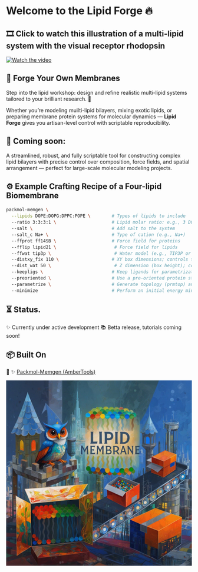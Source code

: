 # Welcome to the **Lipid Forge** 🔥

## 🎞️ Click to watch this illustration of a multi-lipid system with the visual receptor rhodopsin  
[![Watch the video](https://img.youtube.com/vi/_8Gq76UBun4/maxresdefault.jpg)](https://www.youtube.com/watch?v=_8Gq76UBun4)

## 🔨 Forge Your Own Membranes  
Step into the lipid workshop: design and refine realistic multi-lipid systems tailored to your brilliant research. 💎

Whether you’re modeling muilti-lipid bilayers, mixing exotic lipids, or preparing membrane protein systems for molecular dynamics — **Lipid Forge** gives you artisan-level control with scriptable reproducibility.  

## 🚀 Coming soon:
A streamlined, robust, and fully scriptable tool for constructing complex lipid bilayers with precise control over composition, force fields, and spatial arrangement — perfect for large-scale molecular modeling projects.  

## ⚙️ Example Crafting Recipe of a Four-lipid Biomembrane  

```bash
packmol-memgen \
  --lipids DOPE:DOPG:DPPC:POPE \        # Types of lipids to include
  --ratio 3:3:3:1 \                     # Lipid molar ratio: e.g., 3 DOPE : 3 DOPG : 3 DPPC : 1 POPE
  --salt \                              # Add salt to the system
  --salt_c Na+ \                        # Type of cation (e.g., Na+)
  --ffprot ff14SB \                     # Force field for proteins
  --fflip lipid21 \                      # Force field for lipids
  --ffwat tip3p \                        # Water model (e.g., TIP3P or SPC)
  --distxy_fix 110 \                    # XY box dimensions; controls total number of lipids
  --dist_wat 50 \                        # Z dimension (box height); controls number of water molecules
  --keepligs \                          # Keep ligands for parametrization (covered in tutorial)
  --preoriented \                       # Use a pre-oriented protein structure (e.g., from OPM or PDBTM)
  --parametrize \                       # Generate topology (prmtop) and coordinate files with AmberTools
  --minimize                            # Perform an initial energy minimization of the system
```

## ⏳ Status. 
  ✨ Currently under active development
  📚 Betta release, tutorials coming soon!
  
## 📦 Built On  
  🧡 ✨ [Packmol-Memgen (AmberTools)](https://ambermd.org/AmberTools.php)
    
![Lipid Forge Logo](https://github.com/TheVisualHub/VisualFactory/blob/aa62d075e6a471ca173dad8fea53666b5e629b88/assets/lipidforge_logo2.jpeg?raw=true)
